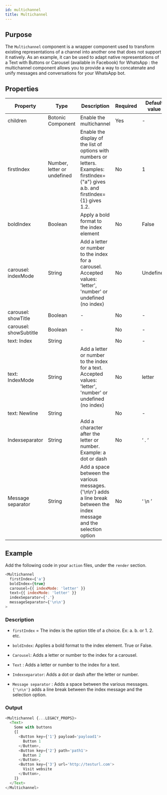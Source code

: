 ```yaml
---
id: multichannel
title: Multichannel
---
```


## Purpose

The `Multichannel` component is a wrapper component used to transform existing representations of a channel into another one that does not support it natively. 
As an example, it can be used to adapt native representations of a Text with Buttons or Carousel (available in Facebook) for WhatsApp : the multichannel component allows you to provide a way to concatenate and unify messages and conversations for your WhatsApp bot.

## Properties

| Property               | Type                                 | Description                                                                                                                            | Required | Default value |
|------------------------|--------------------------------------|----------------------------------------------------------------------------------------------------------------------------------------|----------|---------------|
| children               | Botonic Component                    | Enable the multichannel                                                                                                                | Yes      | -             |
| firstIndex             | Number, letter or undefined          | Enable the display of the list of options with numbers or letters. Examples: firstIndex={"a"} gives a.b. and firstIndex={1} gives 1.2. | No       | 1             |
| boldIndex              | Boolean                              | Apply a bold format to the index element                                                                                               | No       | False         |
| carousel: indexMode    | String | Add a letter or number to the index for a carousel. Accepted values: 'letter', 'number' or undefined (no index)                                                                                    | No       | Undefined     |
| carousel: showTitle    | Boolean                              | -                                                                                                                                      | No       | -             |
| carousel: showSubtitle | Boolean                              | -                                                                                                                                      | No       |         -      |
| text: Index            | String                               |                                                                                                                                        | No       |       -        |
| text: IndexMode        | String | Add a letter or number to the index for a text. Accepted values: 'letter', 'number' or undefined (no index)                                                                                         | No       | letter        |
| text: Newline          | String                               |                                                                                                                                        | No       |    -           |
| Indexseparator         |               String                       |        Add a character after the letter or number.  Example: a dot or dash                                                                                                                              |    No      |    ‘ . ‘           |
|    Message separator                    |        String                              |       Add a space between the various messages. {'\n\n'} adds a line break between the index message and the selection option                                                                                                                                 |     No     |       ‘ \n ’        |
                      


## Example

Add the following code in your `action` files, under the `render` section.

```javascript
<Multichannel
  firstIndex={'a'}
  boldIndex={true}
  carousel={{ indexMode: 'letter' }}
  text={{ indexMode: 'letter' }}
  indexSeparator={'.'}
  messageSeparator={'\n\n'}
>
```

### Description

- `firstIndex` = The index is the option title of a choice. Ex: a. b. or 1. 2. etc.

- `boldIndex`: Applies a bold format to the index element. True or False.

- `Carousel`: Adds a letter or number to the index for a carousel.

- `Text` : Adds a letter or number to the index for a text.

- `Indexseparator`: Adds a dot or dash after the letter or number.

- `Message separator` : Adds a space between the various messages. `{'\n\n'}` adds a line break between the index message and the selection option.

### Output

```javascript
<Multichannel {...LEGACY_PROPS}>
  <Text>
    Some with buttons
    {[
      <Button key={'1'} payload='payload1'>
        Button 1
      </Button>,
      <Button key={'2'} path='path1'>
        Button 2
      </Button>,
      <Button key={'3'} url='http://testurl.com'>
        Visit website
      </Button>,
    ]}
  </Text>
</Multichannel>
```
